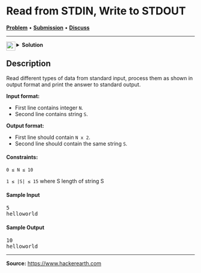 <h1>Read from STDIN, Write to STDOUT</h1>

<p>
<a href="https://www.hackerearth.com/practice/basic-programming/input-output/basics-of-input-output/practice-problems/algorithm/io-exercise/"><b>Problem</b></a> • <a href="https://www.hackerearth.com/submission/69054645/"><b>Submission</b></a>  • <a href="https://www.hackerearth.com/practice/basic-programming/input-output/basics-of-input-output/practice-problems/algorithm/io-exercise/discussion/swift-solution-for-r-7de2faf8/"><b>Discuss</b></a>
</p>

<hr>

<details>
<summary>
    <img src="https://git.io/JDE5D" height="24" align="left" alt="swift">
    <b>Solution</b>
</summary>

<br/>

```swift
if let valN = Int(readLine(strippingNewline: true)!), (0...10).contains(valN) {
    print(valN * 2)
}
if let valS = readLine(strippingNewline: true), (1...15).contains(valS.count) {
    print(valS)
}
```

<p>
<b>RESULT:</b> Solution Accepted<br/>
<b>Score:</b> 100<br/>
<b>Time (sec):</b> 0.009627<br/>
<b>Memory (KiB):</b> 2
</p> 

</details>

<h2>Description</h2>

<p>
Read different types of data from standard input, process them as shown in output format and print the answer to standard output.
</p>

<b>Input format:</b>
<ul>
<li>First line contains integer <code>N</code>.</li>
<li>Second line contains string <code>S</code>.</li>
</ul>

<b>Output format:</b>
<ul>
<li>First line should contain <code>N x 2</code>.</li>
<li>Second line should contain the same string <code>S</code>.</li>
</ul>

<h4>Constraints:</h4>

<code>0 ≤ N ≤ 10</code>

<code>1 ≤ |S| ≤ 15</code> where S length of string S

<h4>Sample Input</h4>

<pre>
5
helloworld
</pre>

<h4>Sample Output</h4>

<pre>
10
helloworld
</pre>

<hr>

<b>Source:</b> <a href="https://www.hackerearth.com/practice/basic-programming/input-output/basics-of-input-output/practice-problems/algorithm/io-exercise/">https://www.hackerearth.com</a>
